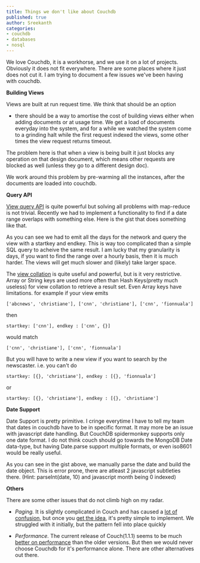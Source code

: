 ```yaml
---
title: Things we don't like about Couchdb
published: true
author: Sreekanth
categories:
- couchdb
- databases
- nosql
---
```


We love Couchdb, it is a workhorse, and we use it on a lot of
projects. Obviously it does not fit everywhere. There are some places
where it just does not cut it. I am trying to document a few issues
we've been having with couchdb.


**Building Views**

Views are built at run request time. We think that should be an option
- there should be a way to amortise the cost of building views either
when adding documents or at usage time. We get a load of documents
everyday into the system, and for a while we watched the system come
to a grinding halt while the first request indexed the views, some
other times the view request returns timeout.

The problem here is that when a view is being built it just blocks any
operation on that design document, which means other requests are
blocked as well (unless they go to a different design doc).

We work around this problem by pre-warming all the instances, after
the documents are loaded into couchdb.

**Query API**

[View query API](http://wiki.apache.org/couchdb/HTTP_view_API) is
quite powerful but solving all problems with map-reduce is not
trivial. Recently we had to implement a functionality to find if a
date range overlaps with something else. Here is the gist that does
something like that.

<script src="https://gist.github.com/sreeix/1047810.js">
</script>

As you can see we had to emit all the days for the network and query
the view with a startkey and endkey. This is way too complicated than
a simple SQL query to acheive the same result. I am lucky that my
granularity is days, if you want to find the range over a hourly
basis, then it is much harder. The views will get much slower and
(likely) take larger space.

The [view collation](http://wiki.apache.org/couchdb/View_collation) is
quite useful and powerful, but is it very restrictive. Array or String
keys are used more often than Hash Keys(pretty much useless) for view
collation to retrieve a result set. Even Array keys have
limitations. for example if your view emits

    ['abcnews', 'christiane'], ['cnn', 'christiane'], ['cnn', 'fionnuala']

then

    startkey: ['cnn'], endkey : ['cnn', {}]
would match

    ['cnn', 'christiane'], ['cnn', 'fionnuala']

But you will have to write a new view if you want to search by the
newscaster. i.e. you can't do

    startkey: [{}, 'christiane'], endkey : [{}, 'fionnuala']
or

    startkey: [{}, 'christiane'], endkey : [{}, 'christiane']

**Date Support**

Date Support is pretty primitive. I cringe everytime I have to tell my
team that dates in couchdb have to be in specific format. It may more
be an issue with javascript date handling. But CouchDB spidermonkey
supports only one date format. I do not think couch should go towards
the MongoDB Date data-type, but having Date.parse support multiple
formats, or even iso8601 would be really useful.

As you can see in the gist above, we manually parse the date and build
the date object. This is error prone, there are atleast 2 javascript
subtleties there. (Hint: parseInt(date, 10) and javascript month being 0 indexed)

**Others**

There are some other issues that do not climb high on my radar.

- *Paging.* It is slightly complicated in Couch and has caused a [lot of confusion](http://stackoverflow.com/questions/312163/pagination-in-couchdb), but once you [get the idea](http://guide.couchdb.org/draft/recipes.html#pagination), it's pretty simple to implement. We struggled with it initially, but the pattern fell into place quickly

- *Performance.* The current release of Couch(1.1.1) seems to be much [better on performance](http://twitpic.com/5apy2t) than the older versions. But then we would never choose Couchdb for it's performance alone. There are other alternatives out there.
